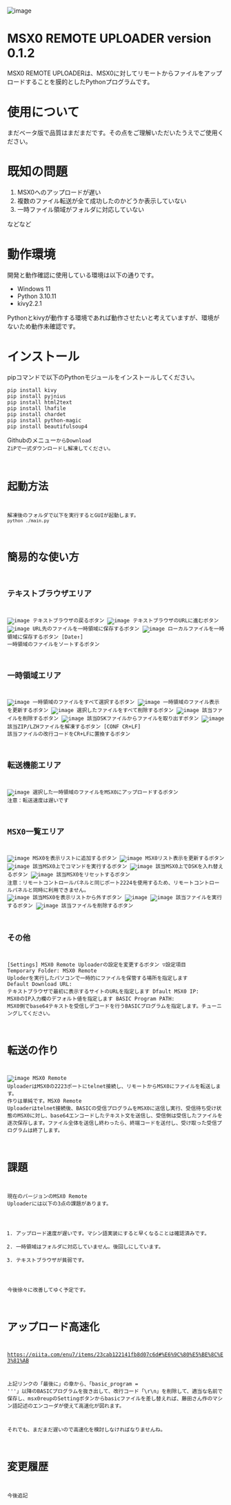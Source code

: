 ![image](https://github.com/user-attachments/assets/9514b0f6-918e-47f3-8c80-58329f70fd72)
# MSX0 REMOTE UPLOADER version 0.1.2
MSX0 REMOTE UPLOADERは、MSX0に対してリモートからファイルをアップロードすることを膜的としたPythonプログラムです。
# 使用について
まだベータ版で品質はまだまだです。その点をご理解いただいたうえでご使用ください。
# 既知の問題
1. MSX0へのアップロードが遅い
2. 複数のファイル転送が全て成功したのかどうか表示していない
3. 一時ファイル領域がフォルダに対応していない

などなど
# 動作環境
開発と動作確認に使用している環境は以下の通りです。
- Windows 11
- Python 3.10.11
- kivy2.2.1

Pythonとkivyが動作する環境であれば動作させたいと考えていますが、環境がないため動作未確認です。
# インストール
pipコマンドで以下のPythonモジュールをインストールしてください。
```
pip install kivy
pip install pyjnius
pip install html2text
pip install lhafile
pip install chardet
pip install python-magic
pip install beautifulsoup4
```
Githubのメニュー<CODE>からDownload ZiPで一式ダウンロードし解凍してください。

# 起動方法
解凍後のフォルダで以下を実行するとGUIが起動します。
```python ./main.py```

# 簡易的な使い方
## テキストブラウザエリア
![image](https://github.com/enu7/msx0reup/blob/main/icon/go_back_btn.png) テキストブラウザの戻るボタン
![image](https://github.com/enu7/msx0reup/blob/main/icon/load_url_btn.png) テキストブラウザのURLに進むボタン
![image](https://github.com/enu7/msx0reup/blob/main/icon/download_file_btn.png) URL先のファイルを一時領域に保存するボタン
![image](https://github.com/enu7/msx0reup/blob/main/icon/local_copy_btn.png) ローカルファイルを一時領域に保存するボタン
[Date↑] 一時領域のファイルをソートするボタン
## 一時領域エリア
![image](https://github.com/enu7/msx0reup/blob/main/icon/toggle_all_checkboxes_btn.png) 一時領域のファイルをすべて選択するボタン
![image](https://github.com/enu7/msx0reup/blob/main/icon/refresh_file_list_btn.png) 一時領域のファイル表示を更新するボタン
![image](https://github.com/enu7/msx0reup/blob/main/icon/delete_selected_files_btn.png) 選択したファイルをすべて削除するボタン
![image](https://github.com/enu7/msx0reup/blob/main/icon/delete_btn.png) 該当ファイルを削除するボタン
![image](https://github.com/enu7/msx0reup/blob/main/icon/extract_btn.png) 該当DSKファイルからファイルを取り出すボタン
![image](https://github.com/enu7/msx0reup/blob/main/icon/unzip_btn.png) 該当ZIP/LZHファイルを解凍するボタン
[CONF CR+LF] 該当ファイルの改行コードをCR+LFに置換するボタン
## 転送機能エリア
![image](https://github.com/enu7/msx0reup/blob/main/icon/upload_file_btn.png) 選択した一時領域のファイルをMSX0にアップロードするボタン
注意：転送速度は遅いです
## MSX0一覧エリア
![image](https://github.com/enu7/msx0reup/blob/main/icon/add_msx0_list_btn.png) MSX0を表示リストに追加するボタン
![image](https://github.com/enu7/msx0reup/blob/main/icon/refresh_file_list_btn.png) MSX0リスト表示を更新するボタン
![image](https://github.com/enu7/msx0reup/blob/main/icon/cmd_btn.png) 該当MSX0上でコマンドを実行するボタン
![image](https://github.com/enu7/msx0reup/blob/main/icon/disk_change_btn.png) 該当MSX0上でDSKを入れ替えるボタン
![image](https://github.com/enu7/msx0reup/blob/main/icon/reset_btn.png) 該当MSX0をリセットするボタン
注意：リモートコントロールパネルと同じポート2224を使用するため、リモートコントロールパネルと同時に利用できません。
![image](https://github.com/enu7/msx0reup/blob/main/icon/remove_btn.png) 該当MSX0を表示リストから外すボタン
![image](https://github.com/enu7/msx0reup/blob/main/icon/exec_btn.png) ![image](https://github.com/enu7/msx0reup/blob/main/icon/run_btn.png) 該当ファイルを実行するボタン
![image](https://github.com/enu7/msx0reup/blob/main/icon/delete_btn.png) 該当ファイルを削除するボタン
## その他
[Settings] MSX0 Remote Uploaderの設定を変更するボタン
▽設定項目
  Temporary Folder: MSX0 Remote Uploderを実行したパソコンで一時的にファイルを保管する場所を指定します
  Default Download URL: テキストブラウザで最初に表示するサイトのURLを指定します
  Dfault MSX0 IP: MSX0のIP入力欄のデフォルト値を指定します
  BASIC Program PATH: MSX0側でbase64テキストを受信しデコードを行うBASICプログラムを指定します。チューニングしてください。
 
# 転送の作り
![image](https://github.com/enu7/msx0reup/blob/main/images/msx0reup_design.png)
MSX0 Remote UploaderはMSX0の2223ポートにtelnet接続し、リモートからMSX0にファイルを転送します。
作りは単純です。MSX0 Remote Uploaderはtelnet接続後、BASICの受信プログラムをMSX0に送信し実行、受信待ち受け状態のMSX0に対し、base64エンコードしたテキスト文を送信し、受信側は受信したファイルを逐次保存します。ファイル全体を送信し終わったら、終端コードを送付し、受け取った受信プログラムは終了します。

# 課題
現在のバージョンのMSX0 Remote Uploaderには以下の3点の課題があります。
1. アップロード速度が遅いです。マシン語実装にすると早くなることは確認済みです。
2. 一時領域はフォルダに対応していません。後回しにしています。
3. テキストブラウザが貧弱です。

今後徐々に改善してゆく予定です。

# アップロード高速化
https://qiita.com/enu7/items/23cab122141fb8d07c6d#%E6%9C%80%E5%BE%8C%E3%81%AB

上記リンクの「最後に」の章から、「basic_program = '''」以降のBASICプログラムを抜き出して、改行コード「\r\n」を削除して、適当な名前で保存し、msx0reupのSettingボタンからbasicファイルを差し替えれば、藤田さん作のマシン語記述のエンコーダが使えて高速化が図れます。

それでも、まだまだ遅いので高速化を検討しなければなりませんね。

# 変更履歴
今後追記
